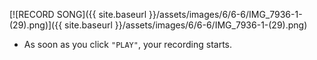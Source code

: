---
---

[![RECORD SONG]({{ site.baseurl }}/assets/images/6/6-6/IMG_7936-1-(29).png)]({{
site.baseurl }}/assets/images/6/6-6/IMG_7936-1-(29).png)

- As soon as you click `"PLAY"`, your recording starts.
